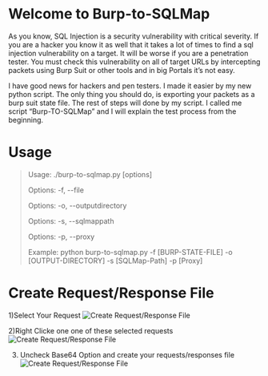 # Welcome to Burp-to-SQLMap

As you know, SQL Injection is a security vulnerability with critical severity. If you are a hacker you know it as well that it takes a lot of times to find a sql injection vulnerability on a target. It will be worse if you are a penetration tester. You must check this vulnerability on all of  target URLs by intercepting packets using Burp Suit or other tools and in big Portals it’s not easy.

I have good news for hackers and pen testers. I made it easier by my new python script. The only thing you should do, is exporting your packets as a burp suit state file. The rest of steps will done by my script. I called me script “Burp-TO-SQLMap” and I will explain the test process from the beginning.


# Usage

>  Usage: ./burp-to-sqlmap.py [options]
>  
>  Options: -f, --file               <BurpSuit State File>
>  
>  Options: -o, --outputdirectory    <Output Directory>
>  
>  Options: -s, --sqlmappath         <SQLMap Path>
>  
>   Options: -p, --proxy              <Use Proxy>
>  
>   Example: python burp-to-sqlmap.py -f [BURP-STATE-FILE] -o [OUTPUT-DIRECTORY] -s [SQLMap-Path] -p [Proxy]


# Create Request/Response File

1)Select Your Request
![Create Request/Response File](https://raw.githubusercontent.com/Miladkhoshdel/burp-to-sqlmap/master/1.PNG)

2)Right Clicke one one of these selected requests
![Create Request/Response File](https://raw.githubusercontent.com/Miladkhoshdel/burp-to-sqlmap/master/2.PNG)

3) Uncheck Base64 Option and create your requests/responses file
![Create Request/Response File](https://raw.githubusercontent.com/Miladkhoshdel/burp-to-sqlmap/master/3.PNG)


